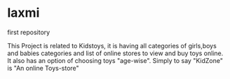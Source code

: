 laxmi
=====

first repository

This Project is related to Kidstoys, it is having all categories of girls,boys and babies categories and list of online
stores to view and buy toys online. It also has an option of choosing toys "age-wise".
Simply to say "KidZone" is "An online Toys-store"
